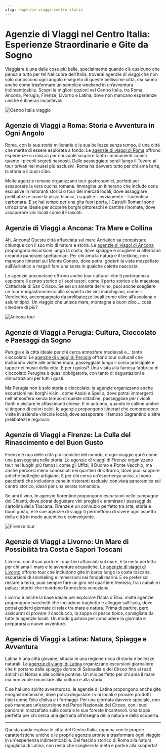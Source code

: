 ```yaml
---
slug: /agenzie-viaggi-centro-italia
---
```

# Agenzie di Viaggi nel Centro Italia: Esperienze Straordinarie e Gite da Sogno

Viaggiare è una delle cose più belle, specialmente quando c’è qualcuno che pensa a tutto per te! Nel cuore dell’Italia, troverai agenzie di viaggi che non solo conoscono ogni angolo e segreto di queste bellissime città, ma sanno anche come trasformare un semplice weekend in un’avventura indimenticabile. Scopri le migliori opzioni nel Centro Italia, tra Roma, Ancona, Perugia, Firenze, Livorno e Latina, dove non mancano esperienze uniche e itinerari incantevoli.

![Centro Italia viaggio](/guide-img/output/4.jpg)

## Agenzie di Viaggi a Roma: Storia e Avventura in Ogni Angolo

Roma, con la sua storia millenaria e la sua bellezza senza tempo, è una città che merita di essere esplorata a fondo. Le [agenzie di viaggi di Roma](https://www.impresaitalia.info/633/1/agenzie-viaggi/roma.aspx) offrono esperienze su misura per chi vuole scoprire tanto i monumenti iconici quanto i piccoli segreti nascosti. Dalle passeggiate serali lungo il Tevere ai tour privati nei musei più esclusivi, Roma ha davvero tutto per chi ama l’arte, la storia e il buon cibo.

Molte agenzie romane organizzano tour gastronomici, perfetti per assaporare la vera cucina romana. Immagina un itinerario che include cene esclusive in ristoranti storici o tour dei mercati locali, dove assaggiare prelibatezze come la pizza bianca, i supplì e - ovviamente - l’autentica carbonara. E se hai tempo per una gita fuori porta, i Castelli Romani sono un’opzione ideale per scoprire borghi pittoreschi e cantine rinomate, dove assaporare vini locali come il Frascati.

## Agenzie di Viaggi a Ancona: Tra Mare e Collina

Ah, Ancona! Questa città affacciata sul mare Adriatico sa conquistare chiunque con il suo mix di natura e storia. Le [agenzie di viaggi di Ancona](https://www.impresaitalia.info/633/1/agenzie-viaggi/ancona.aspx) propongono escursioni lungo la costa, dove spiagge e scogliere si alternano creando panorami spettacolari. Per chi ama la natura e il trekking, non mancano itinerari sul Monte Conero, dove potrai goderti la vista mozzafiato sull'Adriatico e magari fare una sosta in qualche caletta nascosta.

Le agenzie anconetane offrono anche tour culturali che ti porteranno a esplorare il centro storico e i suoi tesori, come il porto storico e la maestosa Cattedrale di San Ciriaco. Se sei un amante del vino, puoi anche scegliere un tour enogastronomico alla scoperta dei vini marchigiani, come il Verdicchio, accompagnato da prelibatezze locali come olive all’ascolana e salumi tipici. Un viaggio che unisce mare, montagna e buon cibo… cosa chiedere di più?

![Ancona tour](/guide-img/output/5.jpg)

## Agenzie di Viaggi a Perugia: Cultura, Cioccolato e Paesaggi da Sogno

Perugia è la città ideale per chi cerca atmosfere medievali e… tanto cioccolato! Le [agenzie di viaggi di Perugia](https://www.impresaitalia.info/633/1/agenzie-viaggi/perugia.aspx) offrono tour culturali che includono visite alle antiche mura, passeggiate lungo il corso principale e tappe nei musei della città. E per i golosi? Una visita alla famosa fabbrica di cioccolato Perugina è quasi obbligatoria, con tanto di degustazioni e dimostrazioni per tutti i gusti.

Ma Perugia non è solo storia e cioccolato: le agenzie organizzano anche escursioni nei borghi vicini, come Assisi e Spello, dove potrai immergerti nell'atmosfera senza tempo di queste cittadine, passeggiare per i vicoli fioriti e visitare le affascinanti chiese. E in autunno, quando le colline umbre si tingono di colori caldi, le agenzie propongono itinerari che comprendono visite in aziende vinicole locali, dove assaporare il famoso Sagrantino e altre prelibatezze regionali. 

## Agenzie di Viaggi a Firenze: La Culla del Rinascimento e del Buon Gusto

Firenze è una delle città più iconiche del mondo, e ogni viaggio qui è come una passeggiata nella storia. Le [agenzie di viaggi di Firenze](https://www.impresaitalia.info/633/1/agenzie-viaggi/firenze.aspx) organizzano tour nei luoghi più famosi, come gli Uffizi, il Duomo e Ponte Vecchio, ma anche percorsi meno conosciuti nei quartieri di Oltrarno, dove puoi scoprire antiche botteghe artigiane. E per chi cerca un’esperienza unica, ci sono pacchetti che includono cene in ristoranti esclusivi con vista panoramica sul centro storico, ideali per una serata romantica.

Se ami il vino, le agenzie fiorentine propongono escursioni nelle campagne del Chianti, dove potrai degustare vini pregiati e ammirare i paesaggi da cartolina della Toscana. Firenze è un connubio perfetto tra arte, storia e buon gusto, e le sue agenzie di viaggi ti permettono di vivere ogni aspetto della città in modo autentico e coinvolgente.

![Firenze tour](/guide-img/output/6.jpg)

## Agenzie di Viaggi a Livorno: Un Mare di Possibilità tra Costa e Sapori Toscani

Livorno, con il suo porto e i quartieri affacciati sul mare, è la meta perfetta per chi ama il mare e le avventure acquatiche. Le [agenzie di viaggi di Livorno](https://www.impresaitalia.info/633/1/agenzie-viaggi/livorno.aspx) offrono tour che includono gite in barca lungo la costa toscana, escursioni di snorkeling e immersioni nei fondali marini. E se preferisci restare a terra, puoi sempre fare un giro nel quartiere Venezia, tra i canali e i palazzi storici che ricordano l’atmosfera veneziana.

Livorno è anche la base ideale per esplorare l’Isola d’Elba: molte agenzie propongono pacchetti che includono traghetto e alloggio sull’isola, dove potrai goderti giornate di relax tra mare e natura. Prima di partire, però, assicurati di provare il cacciucco, la zuppa di pesce tipica, consigliata da tutte le agenzie locali. Un modo gustoso per concludere la giornata e prepararsi a nuove avventure.

## Agenzie di Viaggi a Latina: Natura, Spiagge e Avventura

Latina è una città giovane, situata in una regione ricca di storia e bellezze naturali. Le [agenzie di viaggi di Latina](https://www.impresaitalia.info/633/1/agenzie-viaggi/latina.aspx) organizzano escursioni giornaliere che ti portano dalle spiagge dorate di Sabaudia e del Circeo fino ai resti antichi di Norba e alle colline pontine. Un mix perfetto per chi ama il mare ma non vuole rinunciare alla cultura e alla storia.

E se hai uno spirito avventuroso, le agenzie di Latina propongono anche gite enogastronomiche, dove potrai degustare i vini locali e provare prodotti tipici come l’olio d’oliva e i formaggi. Per una giornata davvero speciale, non può mancare un’escursione nel Parco Nazionale del Circeo, con i suoi panorami mozzafiato sulla costa e le sue foreste incantevoli. Una tappa perfetta per chi cerca una giornata all’insegna della natura e della scoperta.

---

Questa guida esplora le città del Centro Italia, ognuna con le proprie caratteristiche uniche e le proprie agenzie pronte a trasformare ogni viaggio in un'esperienza indimenticabile. Dal fascino storico di Roma alla natura rigogliosa di Latina, non resta che scegliere la meta e partire alla scoperta!
